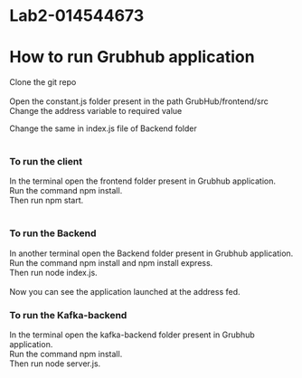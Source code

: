 # Lab2-014544673


# How to run Grubhub application

Clone the git repo<br><br>
Open the constant.js folder present in the path GrubHub/frontend/src<br>
Change the address variable to required value<br>

Change the same in index.js file of Backend folder<br><br>

### To run the client
In the terminal open the frontend folder present in Grubhub application.<br>Run the command npm install.<br>Then run npm start.<br><br>

### To run the Backend
In another terminal open the Backend folder present in Grubhub application.<br> Run the command npm install and npm install express. <br>Then run node index.js.<br><br>
Now you can see the application launched at the address fed.

### To run the Kafka-backend
In the terminal open the kafka-backend folder present in Grubhub application.<br>Run the command npm install.<br>Then run node server.js.<br><br>
